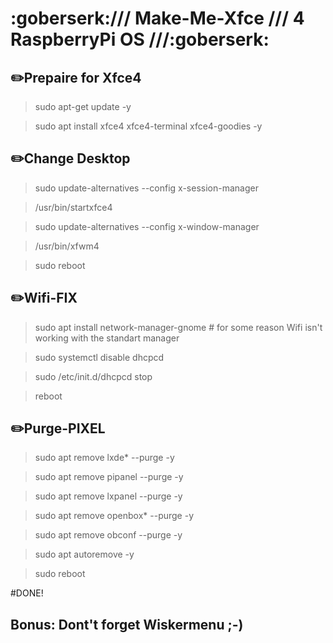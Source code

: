 # :goberserk:/// Make-Me-Xfce /// 4 RaspberryPi OS ///:goberserk:
    
    
## :pencil2:Prepaire for Xfce4

>sudo apt-get update -y

>sudo apt install xfce4 xfce4-terminal xfce4-goodies -y


## :pencil2:Change Desktop

>sudo update-alternatives --config x-session-manager

>/usr/bin/startxfce4
    
>sudo update-alternatives --config x-window-manager
    
>/usr/bin/xfwm4
    
>sudo reboot
    
    
## :pencil2:Wifi-FIX
    
>sudo apt install network-manager-gnome # for some reason Wifi isn't working with the standart manager
    
>sudo systemctl disable dhcpcd
    
>sudo /etc/init.d/dhcpcd stop
    
>reboot
    
    
## :pencil2:Purge-PIXEL
    
>sudo apt remove lxde* --purge -y
    
>sudo apt remove pipanel --purge -y 
    
>sudo apt remove lxpanel --purge -y 
    
>sudo apt remove openbox* --purge -y
    
>sudo apt remove obconf --purge -y
    
>sudo apt autoremove -y    
    
>sudo reboot    
    
#DONE!

## Bonus: Dont't forget Wiskermenu ;-)
